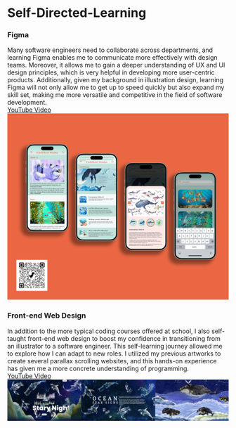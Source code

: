 # Self-Directed-Learning

### Figma
Many software engineers need to collaborate across departments, and learning Figma enables me to communicate more effectively with design teams. Moreover, it allows me to gain a deeper understanding of UX and UI design principles, which is very helpful in developing more user-centric products. Additionally, given my background in illustration design, learning Figma will not only allow me to get up to speed quickly but also expand my skill set, making me more versatile and competitive in the field of software development.<br>
[YouTube Video](https://youtu.be/Nk865f75kEc?si=dj_snLvzsxqooBXb)<br>
<img src="https://github.com/HanHsunShih/Self-Directed-Learning/blob/main/Images/App%20Design%20Eploration%20with%20QRcode.jpg" width="600px">

### Front-end Web Design
In addition to the more typical coding courses offered at school, I also self-taught front-end web design to boost my confidence in transitioning from an illustrator to a software engineer. This self-learning journey allowed me to explore how I can adapt to new roles. I utilized my previous artworks to create several parallax scrolling websites, and this hands-on experience has given me a more concrete understanding of programming.<br>
[YouTube Video](https://youtu.be/Hnm1hfmnaMY)<br>
<img src="https://github.com/HanHsunShih/Self-Directed-Learning/blob/main/Images/parallax%20websites.jpg">
